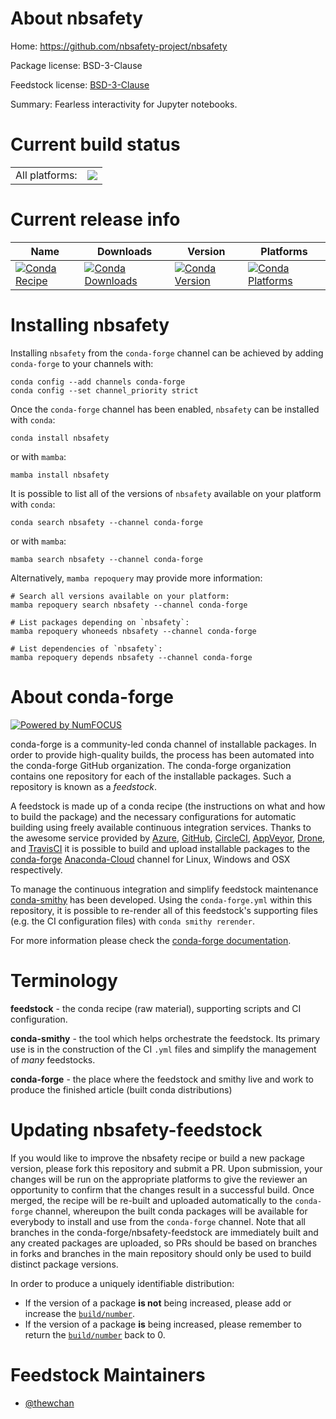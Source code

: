About nbsafety
==============

Home: https://github.com/nbsafety-project/nbsafety

Package license: BSD-3-Clause

Feedstock license: [BSD-3-Clause](https://github.com/conda-forge/nbsafety-feedstock/blob/main/LICENSE.txt)

Summary: Fearless interactivity for Jupyter notebooks.

Current build status
====================


<table><tr><td>All platforms:</td>
    <td>
      <a href="https://dev.azure.com/conda-forge/feedstock-builds/_build/latest?definitionId=16796&branchName=main">
        <img src="https://dev.azure.com/conda-forge/feedstock-builds/_apis/build/status/nbsafety-feedstock?branchName=main">
      </a>
    </td>
  </tr>
</table>

Current release info
====================

| Name | Downloads | Version | Platforms |
| --- | --- | --- | --- |
| [![Conda Recipe](https://img.shields.io/badge/recipe-nbsafety-green.svg)](https://anaconda.org/conda-forge/nbsafety) | [![Conda Downloads](https://img.shields.io/conda/dn/conda-forge/nbsafety.svg)](https://anaconda.org/conda-forge/nbsafety) | [![Conda Version](https://img.shields.io/conda/vn/conda-forge/nbsafety.svg)](https://anaconda.org/conda-forge/nbsafety) | [![Conda Platforms](https://img.shields.io/conda/pn/conda-forge/nbsafety.svg)](https://anaconda.org/conda-forge/nbsafety) |

Installing nbsafety
===================

Installing `nbsafety` from the `conda-forge` channel can be achieved by adding `conda-forge` to your channels with:

```
conda config --add channels conda-forge
conda config --set channel_priority strict
```

Once the `conda-forge` channel has been enabled, `nbsafety` can be installed with `conda`:

```
conda install nbsafety
```

or with `mamba`:

```
mamba install nbsafety
```

It is possible to list all of the versions of `nbsafety` available on your platform with `conda`:

```
conda search nbsafety --channel conda-forge
```

or with `mamba`:

```
mamba search nbsafety --channel conda-forge
```

Alternatively, `mamba repoquery` may provide more information:

```
# Search all versions available on your platform:
mamba repoquery search nbsafety --channel conda-forge

# List packages depending on `nbsafety`:
mamba repoquery whoneeds nbsafety --channel conda-forge

# List dependencies of `nbsafety`:
mamba repoquery depends nbsafety --channel conda-forge
```


About conda-forge
=================

[![Powered by
NumFOCUS](https://img.shields.io/badge/powered%20by-NumFOCUS-orange.svg?style=flat&colorA=E1523D&colorB=007D8A)](https://numfocus.org)

conda-forge is a community-led conda channel of installable packages.
In order to provide high-quality builds, the process has been automated into the
conda-forge GitHub organization. The conda-forge organization contains one repository
for each of the installable packages. Such a repository is known as a *feedstock*.

A feedstock is made up of a conda recipe (the instructions on what and how to build
the package) and the necessary configurations for automatic building using freely
available continuous integration services. Thanks to the awesome service provided by
[Azure](https://azure.microsoft.com/en-us/services/devops/), [GitHub](https://github.com/),
[CircleCI](https://circleci.com/), [AppVeyor](https://www.appveyor.com/),
[Drone](https://cloud.drone.io/welcome), and [TravisCI](https://travis-ci.com/)
it is possible to build and upload installable packages to the
[conda-forge](https://anaconda.org/conda-forge) [Anaconda-Cloud](https://anaconda.org/)
channel for Linux, Windows and OSX respectively.

To manage the continuous integration and simplify feedstock maintenance
[conda-smithy](https://github.com/conda-forge/conda-smithy) has been developed.
Using the ``conda-forge.yml`` within this repository, it is possible to re-render all of
this feedstock's supporting files (e.g. the CI configuration files) with ``conda smithy rerender``.

For more information please check the [conda-forge documentation](https://conda-forge.org/docs/).

Terminology
===========

**feedstock** - the conda recipe (raw material), supporting scripts and CI configuration.

**conda-smithy** - the tool which helps orchestrate the feedstock.
                   Its primary use is in the construction of the CI ``.yml`` files
                   and simplify the management of *many* feedstocks.

**conda-forge** - the place where the feedstock and smithy live and work to
                  produce the finished article (built conda distributions)


Updating nbsafety-feedstock
===========================

If you would like to improve the nbsafety recipe or build a new
package version, please fork this repository and submit a PR. Upon submission,
your changes will be run on the appropriate platforms to give the reviewer an
opportunity to confirm that the changes result in a successful build. Once
merged, the recipe will be re-built and uploaded automatically to the
`conda-forge` channel, whereupon the built conda packages will be available for
everybody to install and use from the `conda-forge` channel.
Note that all branches in the conda-forge/nbsafety-feedstock are
immediately built and any created packages are uploaded, so PRs should be based
on branches in forks and branches in the main repository should only be used to
build distinct package versions.

In order to produce a uniquely identifiable distribution:
 * If the version of a package **is not** being increased, please add or increase
   the [``build/number``](https://docs.conda.io/projects/conda-build/en/latest/resources/define-metadata.html#build-number-and-string).
 * If the version of a package **is** being increased, please remember to return
   the [``build/number``](https://docs.conda.io/projects/conda-build/en/latest/resources/define-metadata.html#build-number-and-string)
   back to 0.

Feedstock Maintainers
=====================

* [@thewchan](https://github.com/thewchan/)

